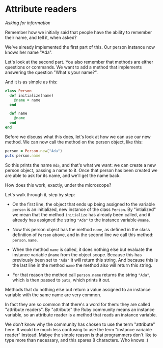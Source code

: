 # Attribute readers

*Asking for information*

Remember how we initially said that people have the ability to remember their
name, and tell it, when asked?

We've already implemented the first part of this. Our person instance now
knows her name "Ada".

Let's look at the second part. You also remember that methods are either
questions or commands. We want to add a method that implements answering
the question "What's your name?".

And it is as simple as this:

```ruby
class Person
  def initialize(name)
    @name = name
  end

  def name
    @name
  end
end
```

Before we discuss what this does, let's look at how we can use our new method.
We can now call the method on the person object, like this:

```ruby
person = Person.new("Ada")
puts person.name
```

So this prints the name `Ada`, and that's what we want: we can create a new
person object, passing a name to it. Once that person has been created we are
able to ask for its name, and we'll get the name back.

How does this work, exactly, under the microscope?

Let's walk through it, step by step:

* On the first line, the object that ends up being assigned to the variable
  `person` is an initialized, new instance of the class `Person`. By
  "intialized" we mean that the method `initialize` has already been called,
  and it already has assigned the string `"Ada"` to the instance variable
  `@name`.

* Now this person object has the method `name`, as defined in the class
  definition of `Person` above, and in the second line we call this method:
  `person.name`.

* When the method `name` is called, it does nothing else but evaluate the
  instance variable `@name` from the object scope. Because this has previously
  been set to `"Ada"` it will return this string. And because this is the last
  line in the method `name` the method also will return this string.

* For that reason the method call `person.name` returns the string `"Ada"`,
  which is then passed to `puts`, which prints it out.

Methods that do nothing else but return a value assigned to an instance
variable with the same name are very common.

In fact they are so common that there's a word for them: they are called
"attribute readers". By "attribute" the Ruby community means an instance
variable, so an attribute reader is a method that reads an instance variable.

We don't know why the community has chosen to use the term "attribute" here:
It would be much less confusing to use the term "instance variable reader"
instead. Mabye the simple reason is that programmers don't like to type more
than necessary, and this spares 8 characters. Who knows :)
